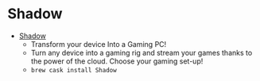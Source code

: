# Shadow
- [Shadow](https://shadow.tech/)
  -  Transform your device Into a Gaming PC!
  - Turn any device into a gaming rig and stream your games thanks to the power of the cloud. Choose your gaming set-up!
  - `brew cask install Shadow`
